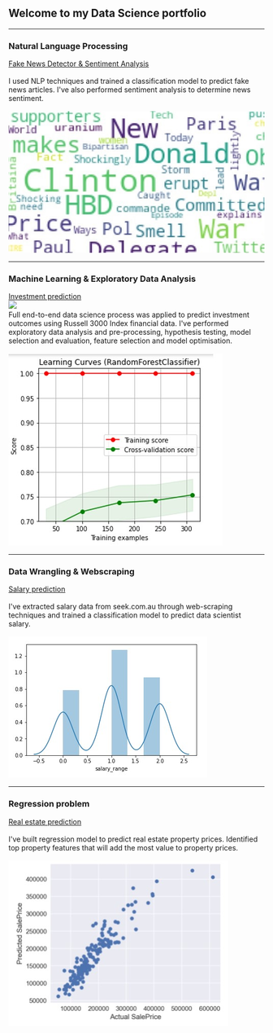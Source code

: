 ## Welcome to my Data Science portfolio

---

### Natural Language Processing

[Fake News Detector & Sentiment Analysis](/sample_page)<br>
<br>
I used NLP techniques and trained a classification model to predict fake news articles. I've also performed sentiment analysis to determine news sentiment.<br>
<br>
<img src="images/word_cloud_small.jpg?raw=true"/>

---

### Machine Learning & Exploratory Data Analysis 

[Investment prediction](/investment_prediction.html)<br>
[![](link-to-our-badge)](link-to-our-project)
<br>
Full end-to-end data science process was applied to predict investment outcomes using Russell 3000 Index financial data. I've performed exploratory data analysis and pre-processing, hypothesis testing, model selection and evaluation, feature selection and model optimisation.<br>
<br>
<img src="images/learn_curve.jpg?raw=true"/>

---

### Data Wrangling & Webscraping 

[Salary prediction](/sample_page)<br>
<br>
I've extracted salary data from seek.com.au through web-scraping techniques and trained a classification model to predict data scientist salary.<br>
<br>
<img src="images/salary.jpg?raw=true"/>

---

### Regression problem 

[Real estate prediction](/sample_page)<br>
<br>
I've built regression model to predict real estate property prices. Identified top property features that will add the most value to property prices.<br>
<br>
<img src="images/regression.jpg?raw=true"/>
